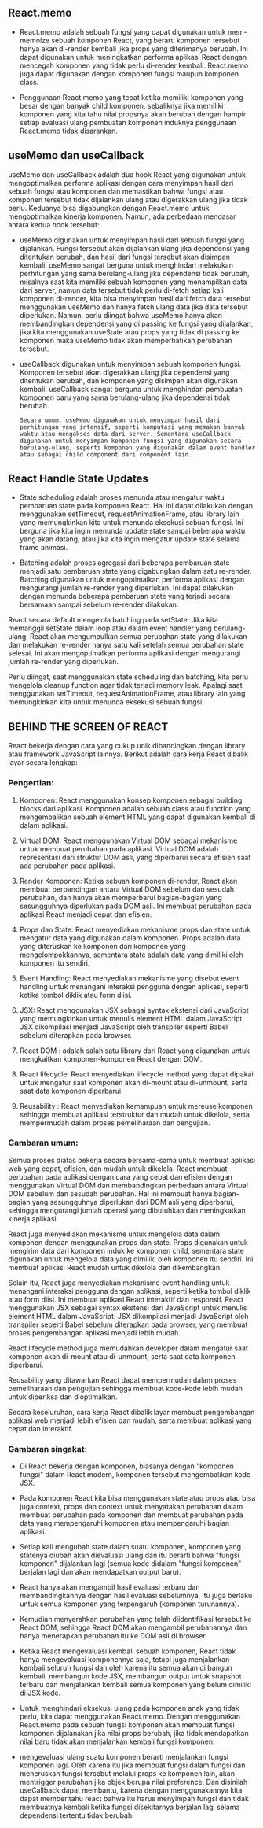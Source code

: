 ## React.memo

-   React.memo adalah sebuah fungsi yang dapat digunakan untuk mem-memoize sebuah komponen React, yang berarti komponen tersebut hanya akan di-render kembali jika props yang diterimanya berubah. Ini dapat digunakan untuk meningkatkan performa aplikasi React dengan mencegah komponen yang tidak perlu di-render kembali. React.memo juga dapat digunakan dengan komponen fungsi maupun komponen class.

-   Penggunaan React.memo yang tepat ketika memiliki komponen yang besar dengan banyak child komponen, sebaliknya jika memiliki komponen yang kita tahu nilai propsnya akan berubah dengan hampir setiap evaluasi ulang pembuatan komponen induknya penggunaan React.memo tidak disarankan.

## useMemo dan useCallback

useMemo dan useCallback adalah dua hook React yang digunakan untuk mengoptimalkan performa aplikasi dengan cara menyimpan hasil dari sebuah fungsi atau komponen dan memastikan bahwa fungsi atau komponen tersebut tidak dijalankan ulang atau digerakkan ulang jika tidak perlu. Keduanya bisa digabungkan dengan React.memo untuk mengoptimalkan kinerja komponen. Namun, ada perbedaan mendasar antara kedua hook tersebut:

-   useMemo digunakan untuk menyimpan hasil dari sebuah fungsi yang dijalankan. Fungsi tersebut akan dijalankan ulang jika dependensi yang ditentukan berubah, dan hasil dari fungsi tersebut akan disimpan kembali. useMemo sangat berguna untuk menghindari melakukan perhitungan yang sama berulang-ulang jika dependensi tidak berubah, misalnya saat kita memiliki sebuah komponen yang menampilkan data dari server, namun data tersebut tidak perlu di-fetch setiap kali komponen di-render, kita bisa menyimpan hasil dari fetch data tersebut menggunakan useMemo dan hanya fetch ulang data jika data tersebut diperlukan. Namun, perlu diingat bahwa useMemo hanya akan membandingkan dependensi yang di passing ke fungsi yang dijalankan, jika kita menggunakan useState atau props yang tidak di passing ke komponen maka useMemo tidak akan memperhatikan perubahan tersebut.

-   useCallback digunakan untuk menyimpan sebuah komponen fungsi. Komponen tersebut akan digerakkan ulang jika dependensi yang ditentukan berubah, dan komponen yang disimpan akan digunakan kembali. useCallback sangat berguna untuk menghindari pembuatan komponen baru yang sama berulang-ulang jika dependensi tidak berubah.

        Secara umum, useMemo digunakan untuk menyimpan hasil dari perhitungan yang intensif, seperti komputasi yang memakan banyak waktu atau mengakses data dari server. Sementara useCallback digunakan untuk menyimpan komponen fungsi yang digunakan secara berulang-ulang, seperti komponen yang digunakan dalam event handler atau sebagai child component dari component lain.

## React Handle State Updates

-   State scheduling adalah proses menunda atau mengatur waktu pembaruan state pada komponen React. Hal ini dapat dilakukan dengan menggunakan setTimeout, requestAnimationFrame, atau library lain yang memungkinkan kita untuk menunda eksekusi sebuah fungsi. Ini berguna jika kita ingin menunda update state sampai beberapa waktu yang akan datang, atau jika kita ingin mengatur update state selama frame animasi.

-   Batching adalah proses agregasi dari beberapa pembaruan state menjadi satu pembaruan state yang digabungkan dalam satu re-render. Batching digunakan untuk mengoptimalkan performa aplikasi dengan mengurangi jumlah re-render yang diperlukan. Ini dapat dilakukan dengan menunda beberapa pembaruan state yang terjadi secara bersamaan sampai sebelum re-render dilakukan.

React secara default mengelola batching pada setState. Jika kita memanggil setState dalam loop atau dalam event handler yang berulang-ulang, React akan mengumpulkan semua perubahan state yang dilakukan dan melakukan re-render hanya satu kali setelah semua perubahan state selesai. Ini akan mengoptimalkan performa aplikasi dengan mengurangi jumlah re-render yang diperlukan.

Perlu diingat, saat menggunakan state scheduling dan batching, kita perlu mengelola cleanup function agar tidak terjadi memory leak. Apalagi saat menggunakan setTimeout, requestAnimationFrame, atau library lain yang memungkinkan kita untuk menunda eksekusi sebuah fungsi.

## BEHIND THE SCREEN OF REACT

React bekerja dengan cara yang cukup unik dibandingkan dengan library atau framework JavaScript lainnya. Berikut adalah cara kerja React dibalik layar secara lengkap:

### Pengertian:

1. Komponen: React menggunakan konsep komponen sebagai building blocks dari aplikasi. Komponen adalah sebuah class atau function yang mengembalikan sebuah element HTML yang dapat digunakan kembali di dalam aplikasi.

2. Virtual DOM: React menggunakan Virtual DOM sebagai mekanisme untuk membuat perubahan pada aplikasi. Virtual DOM adalah representasi dari struktur DOM asli, yang diperbarui secara efisien saat ada perubahan pada aplikasi.

3. Render Komponen: Ketika sebuah komponen di-render, React akan membuat perbandingan antara Virtual DOM sebelum dan sesudah perubahan, dan hanya akan memperbarui bagian-bagian yang sesungguhnya diperlukan pada DOM asli. Ini membuat perubahan pada aplikasi React menjadi cepat dan efisien.

4. Props dan State: React menyediakan mekanisme props dan state untuk mengatur data yang digunakan dalam komponen. Props adalah data yang diteruskan ke komponen dari komponen yang mengelompokkannya, sementara state adalah data yang dimiliki oleh komponen itu sendiri.

5. Event Handling: React menyediakan mekanisme yang disebut event handling untuk menangani interaksi pengguna dengan aplikasi, seperti ketika tombol diklik atau form diisi.

6. JSX: React menggunakan JSX sebagai syntax ekstensi dari JavaScript yang memungkinkan untuk menulis element HTML dalam JavaScript. JSX dikompilasi menjadi JavaScript oleh transpiler seperti Babel sebelum diterapkan pada browser.

7. React DOM : adalah salah satu library dari React yang digunakan untuk mengkaitkan komponen-komponen React dengan DOM.

8. React lifecycle: React menyediakan lifecycle method yang dapat dipakai untuk mengatur saat komponen akan di-mount atau di-unmount, serta saat data komponen diperbarui.

9. Reusability : React menyediakan kemampuan untuk mereuse komponen sehingga membuat aplikasi terstruktur dan mudah untuk dikelola, serta mempermudah dalam proses pemeliharaan dan pengujian.

### Gambaran umum:

Semua proses diatas bekerja secara bersama-sama untuk membuat aplikasi web yang cepat, efisien, dan mudah untuk dikelola. React membuat perubahan pada aplikasi dengan cara yang cepat dan efisien dengan menggunakan Virtual DOM dan membandingkan perbedaan antara Virtual DOM sebelum dan sesudah perubahan. Hal ini membuat hanya bagian-bagian yang sesungguhnya diperlukan dari DOM asli yang diperbarui, sehingga mengurangi jumlah operasi yang dibutuhkan dan meningkatkan kinerja aplikasi.

React juga menyediakan mekanisme untuk mengelola data dalam komponen dengan menggunakan props dan state. Props digunakan untuk mengirim data dari komponen induk ke komponen child, sementara state digunakan untuk mengelola data yang dimiliki oleh komponen itu sendiri. Ini membuat aplikasi React mudah untuk dikelola dan dikembangkan.

Selain itu, React juga menyediakan mekanisme event handling untuk menangani interaksi pengguna dengan aplikasi, seperti ketika tombol diklik atau form diisi. Ini membuat aplikasi React interaktif dan responsif. React menggunakan JSX sebagai syntax ekstensi dari JavaScript untuk menulis element HTML dalam JavaScript. JSX dikompilasi menjadi JavaScript oleh transpiler seperti Babel sebelum diterapkan pada browser, yang membuat proses pengembangan aplikasi menjadi lebih mudah.

React lifecycle method juga memudahkan developer dalam mengatur saat komponen akan di-mount atau di-unmount, serta saat data komponen diperbarui.

Reusability yang ditawarkan React dapat mempermudah dalam proses pemeliharaan dan pengujian sehingga membuat kode-kode lebih mudah untuk diperiksa dan dioptimalkan.

Secara keseluruhan, cara kerja React dibalik layar membuat pengembangan aplikasi web menjadi lebih efisien dan mudah, serta membuat aplikasi yang cepat dan interaktif.

### Gambaran singakat:

-   Di React bekerja dengan komponen, biasanya dengan "komponen fungsi" dalam React modern, komponen tersebut mengembalikan kode JSX.

-   Pada komponen React kita bisa menggunakan state atau props atau bisa juga context, props dan context untuk menyatakan perubahan dalam membuat perubahan pada komponen dan membuat perubahan pada data yang mempengaruhi komponen atau mempengaruhi bagian aplikasi.

-   Setiap kali mengubah state dalam suatu komponen, komponen yang statenya diubah akan dievaluasi ulang dan itu berarti bahwa "fungsi komponen" dijalankan lagi (semua kode didalam "fungsi komponen" berjalan lagi dan akan mendapatkan output baru).

-   React hanya akan mengambil hasil evaluasi terbaru dan membandingkannya dengan hasil evaluasi sebelumnya, itu juga berlaku untuk semua komponen yang terpengaruh (komponen turunannya).

-   Kemudian menyerahkan perubahan yang telah diidentifikasi tersebut ke React DOM, sehingga React DOM akan mengambil perubahannya dan hanya menerapkan perubahan itu ke DOM asli di browser.

-   Ketika React mengevaluasi kembali sebuah komponen, React tidak hanya mengevaluasi komponennya saja, tetapi juga menjalankan kembali seluruh fungsi dan oleh karena itu semua akan di bangun kembali, membangun kode JSX, membangun output untuk snapshot terbaru dan menjalankan kembali semua komponen yang belum dimiliki di JSX kode.

-   Untuk menghindari eksekusi ulang pada komponen anak yang tidak perlu, kita dapat menggunakan React.memo. Dengan menggunakan React.memo pada sebuah fungsi komponen akan membuat fungsi komponen dijalanakan jika nilai props berubah, jika tidak mendapatkan nilai baru tidak akan menjalankan kembali fungsi komponen.

-   mengevaluasi ulang suatu komponen berarti menjalankan fungsi komponen lagi. Oleh karena itu jika membuat fungsi dalam fungsi dan meneruskan fungsi tersebut melalui props ke komponen lain, akan mentrigger perubahan jika objek berupa nilai preference. Dan disinilah useCallback dapat membantu, karena dengan menggunakannya kita dapat memberitahu react bahwa itu harus menyimpan fungsi dan tidak membuatnya kembali ketika fungsi disekitarnya berjalan lagi selama dependensi tertentu tidak berubah.
